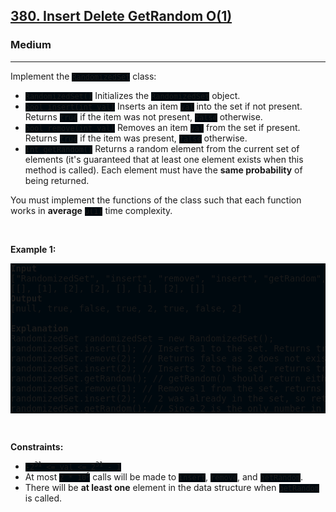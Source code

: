 <h2><a href="https://leetcode.com/problems/insert-delete-getrandom-o1/">380. Insert Delete GetRandom O(1)</a></h2><h3>Medium</h3><hr><div><p>Implement the <code style="background: rgb(0, 9, 15) !important;">RandomizedSet</code> class:</p>

<ul>
	<li><code style="background: rgb(0, 9, 15) !important;">RandomizedSet()</code> Initializes the <code style="background: rgb(0, 9, 15) !important;">RandomizedSet</code> object.</li>
	<li><code style="background: rgb(0, 9, 15) !important;">bool insert(int val)</code> Inserts an item <code style="background: rgb(0, 9, 15) !important;">val</code> into the set if not present. Returns <code style="background: rgb(0, 9, 15) !important;">true</code> if the item was not present, <code style="background: rgb(0, 9, 15) !important;">false</code> otherwise.</li>
	<li><code style="background: rgb(0, 9, 15) !important;">bool remove(int val)</code> Removes an item <code style="background: rgb(0, 9, 15) !important;">val</code> from the set if present. Returns <code style="background: rgb(0, 9, 15) !important;">true</code> if the item was present, <code style="background: rgb(0, 9, 15) !important;">false</code> otherwise.</li>
	<li><code style="background: rgb(0, 9, 15) !important;">int getRandom()</code> Returns a random element from the current set of elements (it's guaranteed that at least one element exists when this method is called). Each element must have the <b>same probability</b> of being returned.</li>
</ul>

<p>You must implement the functions of the class such that each function works in&nbsp;<strong>average</strong>&nbsp;<code style="background: rgb(0, 9, 15) !important;">O(1)</code>&nbsp;time complexity.</p>

<p>&nbsp;</p>
<p><strong class="example">Example 1:</strong></p>

<pre style="background: rgb(0, 9, 15) !important;"><strong>Input</strong>
["RandomizedSet", "insert", "remove", "insert", "getRandom", "remove", "insert", "getRandom"]
[[], [1], [2], [2], [], [1], [2], []]
<strong>Output</strong>
[null, true, false, true, 2, true, false, 2]

<strong>Explanation</strong>
RandomizedSet randomizedSet = new RandomizedSet();
randomizedSet.insert(1); // Inserts 1 to the set. Returns true as 1 was inserted successfully.
randomizedSet.remove(2); // Returns false as 2 does not exist in the set.
randomizedSet.insert(2); // Inserts 2 to the set, returns true. Set now contains [1,2].
randomizedSet.getRandom(); // getRandom() should return either 1 or 2 randomly.
randomizedSet.remove(1); // Removes 1 from the set, returns true. Set now contains [2].
randomizedSet.insert(2); // 2 was already in the set, so return false.
randomizedSet.getRandom(); // Since 2 is the only number in the set, getRandom() will always return 2.
</pre>

<p>&nbsp;</p>
<p><strong>Constraints:</strong></p>

<ul>
	<li><code style="background: rgb(0, 9, 15) !important;">-2<sup>31</sup> &lt;= val &lt;= 2<sup>31</sup> - 1</code></li>
	<li>At most <code style="background: rgb(0, 9, 15) !important;">2 *&nbsp;</code><code style="background: rgb(0, 9, 15) !important;">10<sup>5</sup></code> calls will be made to <code style="background: rgb(0, 9, 15) !important;">insert</code>, <code style="background: rgb(0, 9, 15) !important;">remove</code>, and <code style="background: rgb(0, 9, 15) !important;">getRandom</code>.</li>
	<li>There will be <strong>at least one</strong> element in the data structure when <code style="background: rgb(0, 9, 15) !important;">getRandom</code> is called.</li>
</ul>
</div>